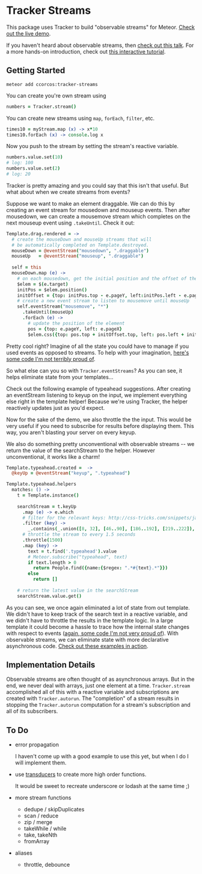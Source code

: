 # Tracker Streams

This package uses Tracker to build "observable streams" for Meteor. [Check out the live demo](http://tracker-streams.meteor.com).

If you haven't heard about observable streams, then [check out this talk](https://www.youtube.com/watch?v=XRYN2xt11Ek).
For a more hands-on introduction, check out [this interactive tutorial](http://jhusain.github.io/learnrx/).

## Getting Started

    meteor add ccorcos:tracker-streams

You can create you're own stream using

```coffee
numbers = Tracker.stream()
```

You can create new streams using `map`, `forEach`, `filter`, etc.

```coffee
times10 = myStream.map (x) -> x*10
times10.forEach (x) -> console.log x
```

Now you push to the stream by setting the stream's reactive variable.

```coffee
numbers.value.set(10)
# log: 100
numbers.value.set(2)
# log: 20
```

Tracker is pretty amazing and you could say that this isn't that useful.
But what about when we create streams from events?

Suppose we want to make an element draggable. We can do this by creating
an event stream for mousedown and mouseup events. Then after mousedown, 
we can create a mousemove stream which completes on the next mouseup event
using `.takeUntil`. Check it out:

```coffee
Template.drag.rendered = ->
  # create the mouseDown and mouseUp streams that will 
  # be automatically completed on Template.destroyed.
  mouseDown = @eventStream("mousedown", ".draggable")
  mouseUp   = @eventStream("mouseup", ".draggable")
  
  self = this
  mouseDown.map (e) ->
    # on each mousedown, get the initial position and the offset of the click
    $elem = $(e.target)
    initPos = $elem.position()
    initOffset = {top: initPos.top - e.pageY, left:initPos.left - e.pageX}
    # create a new event stream to listen to mousemove until mouseUp
    self.eventStream("mousemove", "*")
      .takeUntil(mouseUp)
      .forEach (e) ->
        # update the position of the element
        pos = {top: e.pageY, left: e.pageX}
        $elem.css({top: pos.top + initOffset.top, left: pos.left + initOffset.left})
```

Pretty cool right? Imagine of all the state you could have to manage if you
used events as opposed to streams. To help with your imagination, [here's some
code I'm not terribly proud of](https://github.com/ccorcos/meteor-swipe/blob/3f1efdff1f1e1280d46f2715496df0f21a353cb8/swipe/swipe.coffee#L332).

So what else can you so with `Tracker.eventStreams`? As you can see, it helps 
eliminate state from your templates...

Check out the following example of typeahead suggestions. After creating 
an eventStream listening to keyup on the input, we implement everything 
else right in the template helper! Because we're using Tracker, the 
helper reactively updates just as you'd expect.

Now for the sake of the demo, we also throttle the the input. This would
be very useful if you need to subscribe for results before displaying
them. This way, you aren't blasting your server on every keyup.

We also do something pretty unconventional with observable streams -- we
return the value of the searchStream to the helper. However unconventional,
it works like a charm!

```coffee
Template.typeahead.created =  ->
  @keyUp = @eventStream("keyup", ".typeahead")

Template.typeahead.helpers
  matches: () ->
    t = Template.instance()
    
    searchStream = t.keyUp
      .map (e) -> e.which
      # filter for the relevant keys: http://css-tricks.com/snippets/javascript/javascript-keycodes/
      .filter (key) -> 
        _.contains(_.union([8, 32], [46..90], [186..192], [219..222]), key)
      # throttle the stream to every 1.5 seconds
      .throttle(1500)
      .map (key) ->
        text = t.find('.typeahead').value
        # Meteor.subscribe("typeahead", text)
        if text.length > 0
          return People.find({name:{$regex: ".*#{text}.*"}})
        else 
          return []
    
    # return the latest value in the searchStream
    searchStream.value.get()
```

As you can see, we once again eliminated a lot of state from out template.
We didn't have to keep track of the search text in a reactive variable, and
we didn't have to throttle the results in the template logic. In a large template
it could become a hassle to trace how the internal state changes with respect
to events ([again, some code I'm not very proud of](https://github.com/ccorcos/meteor-swipe/blob/3f1efdff1f1e1280d46f2715496df0f21a353cb8/swipe/swipe.coffee#L325)). 
With observable streams, we can eliminate state with more declarative asynchronous
code. [Check out these examples in action](http://tracker-streams.meteor.com).

## Implementation Details

Observable streams are often thought of as asynchronous arrays.
But in the end, we never deal with arrays, just one element at a time.
`Tracker.stream` accomplished all of this with a reactive variable and 
subscriptions are created with `Tracker.autorun`. 
The "completion" of a stream results in stopping the `Tracker.autorun` 
computation for a stream's subscription and all of its subscribers.

## To Do
- error propagation

    I haven't come up with a good example to use this yet, but when I do
    I will implement them.

- use [transducers](http://jlongster.com/Transducers.js--A-JavaScript-Library-for-Transformation-of-Data) to create more high order functions.

    It would be sweet to recreate underscore or lodash at the same time ;)

- more stream functions
  - dedupe / skipDuplicates
  - scan / reduce
  - zip / merge
  - takeWhile / while
  - take, takeNth
  - fromArray

- aliases
  - throttle, debounce


